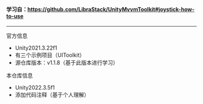 #### 学习自：https://github.com/LibraStack/UnityMvvmToolkit#joystick-how-to-use

---

官方信息
- Unity2021.3.22f1
- 有三个示例项目（UIToolkit）
- 源仓库版本：v1.1.8（基于此版本进行学习）

本仓库信息
- Unity2022.3.5f1
- 添加代码注释（基于个人理解）
